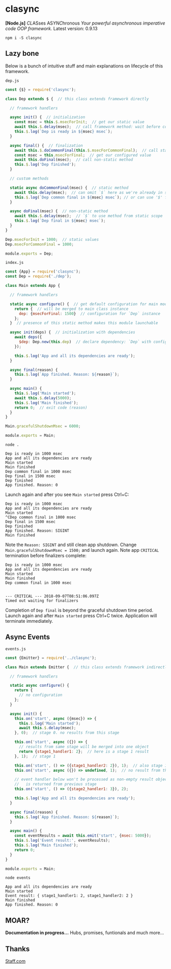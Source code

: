 
# clasync
**[Node.js]** *CL*ASses AS*YNC*hronous
*Your powerful asynchronous imperative code OOP framework.*
Latest version: 0.9.13

`npm i -S clasync`

## Lazy bone
Below is a bunch of intuitive stuff and main explanations on lifecycle of this framework.

`dep.js`
```js
const {$} = require('clasync');

class Dep extends $ {  // this class extends framework directly

  // framework handlers

  async init() {  // initialization
    const msec = this.$.msecForInit;  // get our static value
    await this.$.delay(msec);  // call framework method: wait before continue
    this.$.log(`Dep is ready in ${msec} msec`);
  }

  async final() {  // finalization
    await this.$.doCommonFinal(this.$.msecForCommonFinal);  // call static method
    const msec = this.msecForFinal;  // get our configured value
    await this.doFinal(msec);  // call non-static method
    this.$.log('Dep finished');
  }

  // custom methods

  static async doCommonFinal(msec) {  // static method
    await this.delay(msec);  // can omit `$` here as we're already in static scope
    this.$.log(`Dep common final in ${msec} msec`); // or can use '$' for portability
  }

  async doFinal(msec) {  // non-static method
    await this.$.delay(msec);  // `$` to use method from static scope
    this.$.log(`Dep final in ${msec} msec`);
  }
}

Dep.msecForInit = 1000;  // static values
Dep.msecForCommonFinal = 1000;

module.exports = Dep;
```

`index.js`
```js
const {App} = require('clasync');
const Dep = require('./dep');

class Main extends App {

  // framework handlers

  static async configure() {  // get default configuration for main module
    return {  // will be merged to main class instance
      dep: {msecForFinal: 1500}  // configuration for `Dep` instance
    };
  }  // presence of this static method makes this module launchable

  async init(deps) {  // initialization with dependencies
    await deps({
      $dep: Dep.new(this.dep)  // declare dependency: `Dep` with configuration
    });

    this.$.log('App and all its dependencies are ready');
  }

  async final(reason) {
    this.$.log(`App finished. Reason: ${reason}`);
  }

  async main() {
    this.$.log('Main started');
    await this.$.delay(5000);
    this.$.log('Main finished');
    return 0;  // exit code (reason)
  }
}

Main.gracefulShutdownMsec = 6000;

module.exports = Main;
```
`node .`
```
Dep is ready in 1000 msec
App and all its dependencies are ready
Main started
Main finished
Dep common final in 1000 msec
Dep final in 1500 msec
Dep finished
App finished. Reason: 0
```
Launch again and after you see `Main started` press Ctrl+C:
```
Dep is ready in 1000 msec
App and all its dependencies are ready
Main started
^CDep common final in 1000 msec
Dep final in 1500 msec
Dep finished
App finished. Reason: SIGINT
Main finished
```
Note the `Reason: SIGINT` and still clean app shutdown.
Change `Main.gracefulShutdownMsec = 1500;` and launch again. Note app `CRITICAL` termination before finalizers complete:
```
Dep is ready in 1000 msec
App and all its dependencies are ready
Main started
Main finished
Dep common final in 1000 msec


--- CRITICAL --- 2018-09-07T08:51:06.097Z
Timed out waiting for finalizers
```
Completion of `Dep final` is beyond the graceful shutdown time period.
Launch again and after `Main started` press Ctrl+C twice. Application will terminate immediately.

## Async Events
`events.js`
```js
const {Emitter} = require('../clasync');

class Main extends Emitter {  // this class extends framework indirectly

  // framework handlers

  static async configure() {
    return {
      // no configuration
    };
  }

  async init() {
    this.on('start', async ({msec}) => {
      this.$.log('Main started');
      await this.$.delay(msec);
    }, 0);  // stage 0. no results from this stage

    this.on('start', async ({}) => {
      // results from same stage will be merged into one object
      return {stage1_handler1: 2};  // here is a stage 1 result
    }, 1);  // stage 1

    this.on('start', () => ({stage1_handler2: 2}), 1);  // also stage 1: sync handler
    this.on('start', async ({}) => undefined, 1);  // no result from this stage 1 async handler

    // event handler below won't be processed as non-empty result object
    //   is returned from previous stage
    this.on('start', () => ({stage2_handler1: 3}), 2);

    this.$.log('App and all its dependencies are ready');
  }

  async final(reason) {
    this.$.log(`App finished. Reason: ${reason}`);
  }

  async main() {
    const eventResults = await this.emit('start', {msec: 5000});
    this.$.log('Event result:', eventResults);
    this.$.log('Main finished');
    return 0;
  }
}

module.exports = Main;
```
`node events`
```
App and all its dependencies are ready
Main started
Event result: { stage1_handler1: 2, stage1_handler2: 2 }
Main finished
App finished. Reason: 0
```

## MOAR?
**Documentation in progress...** Hubs, promises, funtionals and much more...

## Thanks
[Staff.com](https://staff.com/)
